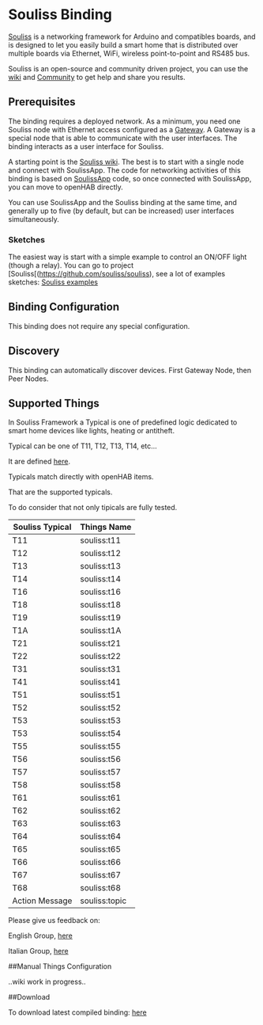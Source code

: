 # Souliss Binding

[Souliss](http://www.souliss.net/) is a networking framework for Arduino and compatibles boards, and is designed to let you easily build a smart home that is distributed over multiple boards via Ethernet, WiFi, wireless point-to-point and RS485 bus. 

Souliss is an open-source and community driven project, you can use the [wiki](https://github.com/souliss/souliss/wiki) and [Community](https://github.com/souliss/souliss/wiki/Community) to get help and share you results.  

## Prerequisites

The binding requires a deployed network.  As a minimum, you need one Souliss node with Ethernet access configured as a [Gateway](https://github.com/souliss/souliss/wiki/Gateway). A Gateway is a special node that is able to communicate with the user interfaces. The binding interacts as a user interface for Souliss.

A starting point is the [Souliss wiki](https://github.com/souliss/souliss/wiki). The best is to start with a single node and connect with SoulissApp. The code for networking activities of this binding is based on [SoulissApp](https://github.com/souliss/souliss/wiki/SoulissApp) code, so once connected with SoulissApp, you can move to openHAB directly.

You can use SoulissApp and the Souliss binding at the same time, and generally up to five (by default, but can be increased) user interfaces simultaneously.

### Sketches

The easiest way is start with a simple example to control an ON/OFF light (though a relay). 
You can go to project [Souliss[(https://github.com/souliss/souliss), see a lot of examples sketches: [Souliss examples](https://github.com/souliss/souliss/tree/friariello/examples)

## Binding Configuration
This binding does not require any special configuration.

## Discovery
This binding can automatically discover devices. First Gateway Node, then Peer Nodes. 

## Supported Things
In Souliss Framework a Typical is one of predefined logic dedicated to smart home devices like lights, heating or antitheft. 

Typical can be one of T11, T12, T13, T14, etc... 

It are defined [here](https://github.com/souliss/souliss/wiki/Typicals).

Typicals match directly with openHAB items. 

That are the supported typicals.

To do consider that not only tipicals are fully tested.
 
|Souliss Typical|Things Name|
|---------|-------------------------------|
|T11|souliss:t11|
|T12|souliss:t12|
|T13|souliss:t13|
|T14|souliss:t14|
|T16|souliss:t16|
|T18|souliss:t18|
|T19|souliss:t19|
|T1A|souliss:t1A|
|T21|souliss:t21|
|T22|souliss:t22|
|T31|souliss:t31|
|T41|souliss:t41|
|T51|souliss:t51|
|T52|souliss:t52|
|T53|souliss:t53|
|T53|souliss:t54|
|T55|souliss:t55|
|T56|souliss:t56|
|T57|souliss:t57|
|T58|souliss:t58|
|T61|souliss:t61|
|T62|souliss:t62|
|T63|souliss:t63|
|T64|souliss:t64|
|T65|souliss:t65|
|T66|souliss:t66|
|T67|souliss:t67|
|T68|souliss:t68|
|Action Message|souliss:topic|


Please give us feedback on: 

English Group, [here](https://groups.google.com/forum/#!forum/souliss)

Italian Group, [here](https://groups.google.com/forum/#!forum/souliss-it)

##Manual Things Configuration

..wiki work in progress..

##Download 

To download latest compiled binding: [here](https://drive.google.com/open?id=0BzYvfLL0ppGAalRxLVhjZ1hXVW8)

